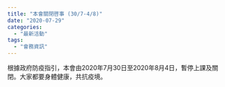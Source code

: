 ```yaml
---
title: "本會關閉啓事 (30/7-4/8)"
date: "2020-07-29"
categories: 
  - "最新活動"
tags: 
  - "會務資訊"
---
```


根據政府防疫指引，本會由2020年7月30日至2020年8月4日，暫停上課及關閉。大家都要身體健康，共抗疫境。
